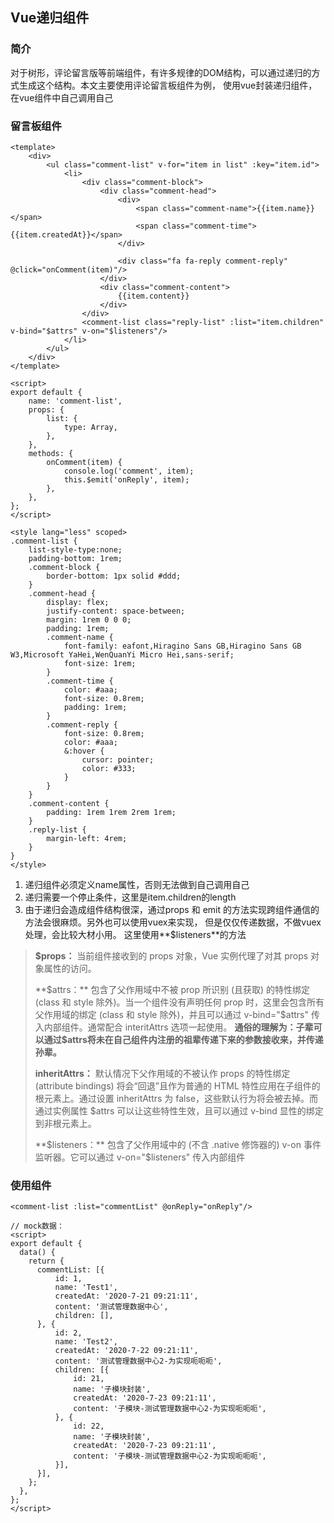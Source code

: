 ## Vue递归组件

### 简介

对于树形，评论留言版等前端组件，有许多规律的DOM结构，可以通过递归的方式生成这个结构。本文主要使用评论留言板组件为例， 使用vue封装递归组件，在vue组件中自己调用自己

### 留言板组件

```vue
<template>
    <div>
        <ul class="comment-list" v-for="item in list" :key="item.id">
            <li>
                <div class="comment-block">
                    <div class="comment-head">
                        <div>
                            <span class="comment-name">{{item.name}}</span>
                            <span class="comment-time">{{item.createdAt}}</span>
                        </div>

                        <div class="fa fa-reply comment-reply" @click="onComment(item)"/>
                    </div>
                    <div class="comment-content"> 
                        {{item.content}}
                    </div>
                </div>
                <comment-list class="reply-list" :list="item.children" v-bind="$attrs" v-on="$listeners"/>
            </li>
        </ul>
    </div>
</template>

<script>
export default {
    name: 'comment-list',
    props: {
        list: {
            type: Array,
        },
    },
    methods: {
        onComment(item) {
            console.log('comment', item);
            this.$emit('onReply', item);
        },
    },
};
</script>

<style lang="less" scoped>
.comment-list {
    list-style-type:none;
    padding-bottom: 1rem;
    .comment-block {
        border-bottom: 1px solid #ddd;
    }
    .comment-head {
        display: flex;
        justify-content: space-between;
        margin: 1rem 0 0 0;
        padding: 1rem;
        .comment-name {
            font-family: eafont,Hiragino Sans GB,Hiragino Sans GB W3,Microsoft YaHei,WenQuanYi Micro Hei,sans-serif;
            font-size: 1rem;
        }
        .comment-time {
            color: #aaa;
            font-size: 0.8rem;
            padding: 1rem;
        }
        .comment-reply {
            font-size: 0.8rem;
            color: #aaa;
            &:hover {
                cursor: pointer;
                color: #333;
            }
        }
    }
    .comment-content {
        padding: 1rem 1rem 2rem 1rem;
    }
    .reply-list {
        margin-left: 4rem;
    }
}
</style>
```

1. 递归组件必须定义name属性，否则无法做到自己调用自己
2. 递归需要一个停止条件，这里是item.children的length
3. 由于递归会造成组件结构很深，通过props 和 emit 的方法实现跨组件通信的方法会很麻烦。另外也可以使用vuex来实现， 但是仅仅传递数据，不做vuex处理，会比较大材小用。 这里使用**$listeners**的方法

> **$props：** 当前组件接收到的 props 对象，Vue 实例代理了对其 props 对象属性的访问。
>
> **$attrs：** 包含了父作用域中不被 prop 所识别 (且获取) 的特性绑定 (class 和 style 除外)。当一个组件没有声明任何 prop 时，这里会包含所有父作用域的绑定 (class 和 style 除外)，并且可以通过 v-bind="$attrs" 传入内部组件。通常配合 interitAttrs 选项一起使用。 **通俗的理解为：子辈可以通过$attrs将未在自己组件内注册的祖辈传递下来的参数接收来，并传递孙辈。**
>
> **inheritAttrs：**  默认情况下父作用域的不被认作 props 的特性绑定 (attribute bindings) 将会“回退”且作为普通的 HTML 特性应用在子组件的根元素上。通过设置 inheritAttrs 为 false，这些默认行为将会被去掉。而通过实例属性 $attrs 可以让这些特性生效，且可以通过 v-bind 显性的绑定到非根元素上。
>
> **$listeners：** 包含了父作用域中的 (不含 .native 修饰器的) v-on 事件监听器。它可以通过 v-on="$listeners" 传入内部组件



### 使用组件

```vue
<comment-list :list="commentList" @onReply="onReply"/>

// mock数据：
<script>
export default {
  data() {
    return {
      commentList: [{
          id: 1,
          name: 'Test1',
          createdAt: '2020-7-21 09:21:11',
          content: '测试管理数据中心',
          children: [],
      }, {
          id: 2,
          name: 'Test2',
          createdAt: '2020-7-22 09:21:11',
          content: '测试管理数据中心2-为实现呃呃呃',
          children: [{
              id: 21,
              name: '子模块封装',
              createdAt: '2020-7-23 09:21:11',
              content: '子模块-测试管理数据中心2-为实现呃呃呃',
          }, {
              id: 22,
              name: '子模块封装',
              createdAt: '2020-7-23 09:21:11',
              content: '子模块-测试管理数据中心2-为实现呃呃呃',
          }],
      }],
    };
  },
};
</script>
```


